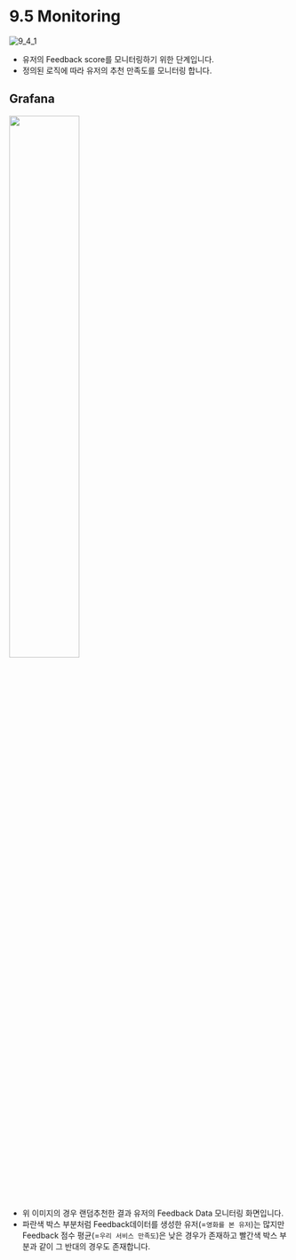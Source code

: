 # 9.5 Monitoring

![9_4_1](./images/9_5_1.png)

- 유저의 Feedback score를 모니터링하기 위한 단계입니다.
- 정의된 로직에 따라 유저의 추천 만족도를 모니터링 합니다.

## Grafana

<img src="./images/9_5_2.png" style="width: 50%">

- 위 이미지의 경우 랜덤추천한 결과 유저의 Feedback Data 모니터링 화면입니다.
- 파란색 박스 부분처럼 Feedback데이터를 생성한 유저(=`영화를 본 유저`)는 많지만 Feedback 점수 평균(=`우리 서비스 만족도`)은 낮은 경우가 존재하고 빨간색 박스 부분과 같이 그 반대의 경우도 존재합니다.

